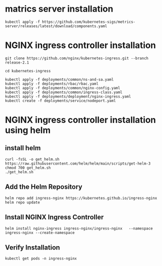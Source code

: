 # matrics server installation
```
kubectl apply -f https://github.com/kubernetes-sigs/metrics-server/releases/latest/download/components.yaml
```

# NGINX ingress controller installation 
```
git clone https://github.com/nginx/kubernetes-ingress.git --branch release-2.1
```
```
cd kubernetes-ingress
```
```
kubectl apply -f deployments/common/ns-and-sa.yaml
kubectl apply -f deployments/rbac/rbac.yaml
kubectl apply -f deployments/common/nginx-config.yaml
kubectl apply -f deployments/common/ingress-class.yaml
kubectl apply -f deployments/deployment/nginx-ingress.yaml
kubectl create -f deployments/service/nodeport.yaml
```
# NGINX ingress controller installation using helm
## install helm 
```
curl -fsSL -o get_helm.sh https://raw.githubusercontent.com/helm/helm/main/scripts/get-helm-3
chmod 700 get_helm.sh
./get_helm.sh
```
## Add the Helm Repository
```
helm repo add ingress-nginx https://kubernetes.github.io/ingress-nginx
helm repo update
```
## Install NGINX Ingress Controller
```
helm install nginx-ingress ingress-nginx/ingress-nginx   --namespace ingress-nginx --create-namespace
```

## Verify Installation
```
kubectl get pods -n ingress-nginx
```
